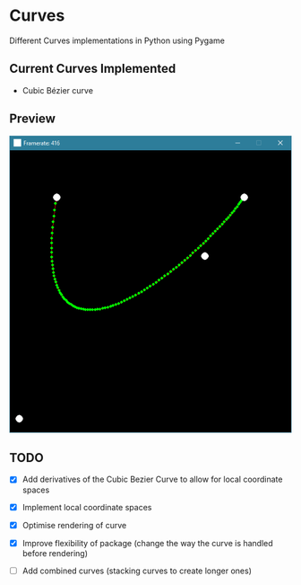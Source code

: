 # Curves
Different Curves implementations in Python using Pygame

## Current Curves Implemented
- Cubic Bézier curve

## Preview
![basic movement test screenshot](https://github.com/hamolicious/Curves/raw/master/screenshots/basic_movement_test_screenshot.png?raw=true)

## TODO
- [x] Add derivatives of the Cubic Bezier Curve to allow for local coordinate spaces
- [x] Implement local coordinate spaces
- [x] Optimise rendering of curve
- [x] Improve flexibility of package (change the way the curve is handled before rendering)
- [ ] Add combined curves (stacking curves to create longer ones)


